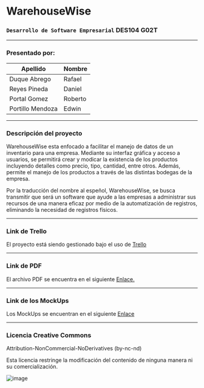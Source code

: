 # WarehouseWise
 
### `Desarrollo de Software Empresarial` DES104 G02T

---

### **Presentado por:**
| Apellido | Nombre |
| -- | -- |
| Duque Abrego | Rafael |
| Reyes Pineda | Daniel |              
| Portal Gomez | Roberto |       
| Portillo Mendoza | Edwin |   

---

### **Descripción del proyecto**

WarehouseWise esta enfocado a facilitar el manejo de datos de un inventario para una empresa. Mediante su interfaz gráfica y acceso a usuarios, se permitirá crear y modicar la existencia de los productos incluyendo detalles como precio, tipo, cantidad, entre otros. Además, permite el manejo de los productos a través de las distintas bodegas de la empresa.

Por la traducción del nombre al espeñol, WarehouseWise, se busca transmitir que será un software que ayude a las empresas  a administrar sus recursos de una manera eficaz por medio de la automatización de registros, eliminando la necesidad de registros físicos.

---

### **Link de Trello**
El proyecto está siendo gestionado bajo el uso de [Trello](https://trello.com/b/ywiiSVHv/proyecto-dse)

---

### **Link de PDF**
El archivo PDF se encuentra en el siguiente [Enlace.](https://drive.google.com/file/d/1zqgo5Pew9Gi1hk0FAlNX11rE1076jdTf/view?usp=sharing)

---

### **Link de los MockUps**
Los MockUps se encuentran en el siguiente [Enlace](https://www.figma.com/design/7ZPrd90EjRrZbDYoe4NjHG/MockUps-DSE?node-id=0-1&t=8xKTPmWa2v3g1kez-1)

---

### **Licencia Creative Commons**

Attribution-NonCommercial-NoDerivatives (by-nc-nd)

Esta licencia restringe la modificación del contenido de ninguna manera ni su comercialización.

![image](http://parapnte.educacion.navarra.es/wp-content/uploads/2016/02/creativecommons02.png)
